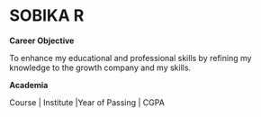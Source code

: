 # SOBIKA R

**Career Objective**

To enhance my educational and professional skills by refining my knowledge to the growth company and my skills.

**Academia**

Course | Institute |Year of Passing | CGPA



